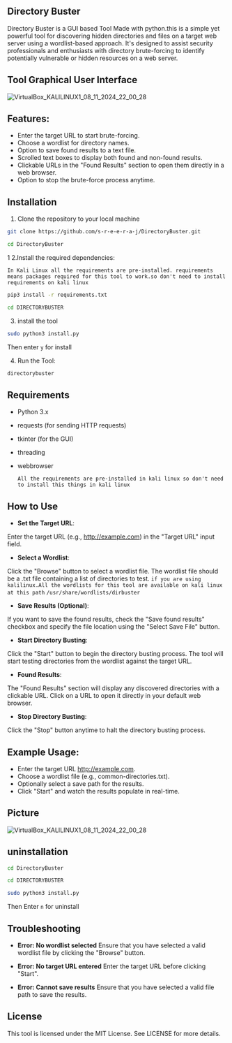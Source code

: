 ## Directory Buster
Directory Buster is a GUI based Tool Made with python.this is a simple yet powerful tool for discovering hidden directories and files on a target web server using a wordlist-based approach. It's designed to assist security professionals and enthusiasts with directory brute-forcing to identify potentially vulnerable or hidden resources on a web server.

## Tool Graphical User Interface

![VirtualBox_KALILINUX1_08_11_2024_22_00_28](https://github.com/user-attachments/assets/c7e808b1-ea27-4831-8497-d95e490be0a6)




## Features:
- Enter the target URL to start brute-forcing.
- Choose a wordlist for directory names.
- Option to save found results to a text file.
- Scrolled text boxes to display both found and non-found results.
- Clickable URLs in the "Found Results" section to open them directly in a web browser.
- Option to stop the brute-force process anytime.
## Installation


1. Clone the repository to your local machine
```bash
git clone https://github.com/s-r-e-e-r-a-j/DirectoryBuster.git
```
```bash
cd DirectoryBuster
```
1
2.Install the required dependencies:

`In Kali Linux all the requirements are pre-installed. requirements means packages required for this tool to work.so don't need to install requirements on kali linux`
```bash
pip3 install -r requirements.txt
```
```bash
cd DIRECTORYBUSTER
```
3. install the tool
  ```bash
sudo python3 install.py
```
Then enter `y` for install

4. Run the Tool:
```bash
directorybuster
```
## Requirements
- Python 3.x
- requests (for sending HTTP requests)
- tkinter (for the GUI)
- threading
- webbrowser

  
  `All the requirements are pre-installed in kali linux so don't need to install this things in kali linux`


 ## How to Use
 
- **Set the Target URL**:

Enter the target URL (e.g., http://example.com) in the "Target URL" input field.

- **Select a Wordlist**:

Click the "Browse" button to select a wordlist file. The wordlist file should be a .txt file containing a list of directories to test.
`if you are using kalilinux.All the wordlists for this tool are available on kali linux at this path`
`/usr/share/wordlists/dirbuster`

- **Save Results (Optional)**:

If you want to save the found results, check the "Save found results" checkbox and specify the file location using the "Select Save File" button.

- **Start Directory Busting**:

Click the "Start" button to begin the directory busting process. The tool will start testing directories from the wordlist against the target URL.

- **Found Results**:

The "Found Results" section will display any discovered directories with a clickable URL. Click on a URL to open it directly in your default web browser.

- **Stop Directory Busting**:

Click the "Stop" button anytime to halt the directory busting process.

## Example Usage:
- Enter the target URL http://example.com.
- Choose a wordlist file (e.g., common-directories.txt).
- Optionally select a save path for the results.
- Click "Start" and watch the results populate in real-time.

## Picture

![VirtualBox_KALILINUX1_08_11_2024_22_00_28](https://github.com/user-attachments/assets/7f496402-1321-478b-a960-9b17f91bd82a)



## uninstallation

```bash
cd DirectoryBuster
```
```bash
cd DIRECTORYBUSTER
```
```bash
sudo python3 install.py
```
Then Enter `n` for uninstall


## Troubleshooting

- **Error: No wordlist selected**
Ensure that you have selected a valid wordlist file by clicking the "Browse" button.

- **Error: No target URL entered**
Enter the target URL before clicking "Start".

- **Error: Cannot save results**
Ensure that you have selected a valid file path to save the results.

## License
This tool is licensed under the MIT License. See LICENSE for more details.


